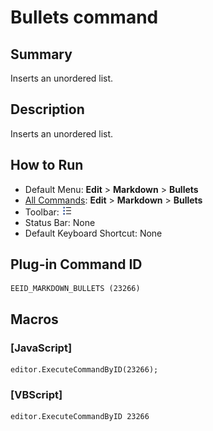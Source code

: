 # Bullets command

## Summary

Inserts an unordered list.

## Description

Inserts an unordered list.

## How to Run

- Default Menu: **Edit** \> **Markdown** \> **Bullets**
- [All Commands](../tools/all_commands): **Edit** \> **Markdown** \> **Bullets**
- Toolbar: ![](../../images/bullets.png)
- Status Bar: None
- Default Keyboard Shortcut: None

## Plug-in Command ID

```
EEID_MARKDOWN_BULLETS (23266)
```

## Macros

### \[JavaScript\]

```
editor.ExecuteCommandByID(23266);
```

### \[VBScript\]

```
editor.ExecuteCommandByID 23266
```
